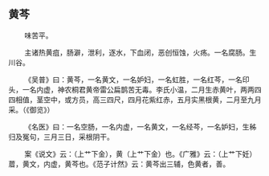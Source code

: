 ## 黄芩
<p>&emsp;&emsp;
味苦平。
</p>
<p>&emsp;&emsp;
主诸热黄疽，肠澼，泄利，逐水，下血闭，恶创恒蚀，火疡。一名腐肠。生川谷。
</p>
<p>&emsp;&emsp;
《吴普》曰：黄芩，一名黄文，一名妒妇，一名虹胜，一名红芩，一名印头，一名内虚，神农桐君黄帝雷公扁鹊苦无毒。李氏小温，二月生赤黄叶，两两四四相值，茎空中，或方员，高三四尺，四月花紫红赤，五月实黑根黄，二月至九月采。（《御览》）
</p>
<p>&emsp;&emsp;
《名医》曰：一名空肠，一名内虚，一名黄文，一名经芩，一名妒妇，生秭归及冤句，三月三日，采根阴干。
</p>
<p>&emsp;&emsp;
案《说文》云：（上艹下金），黄（上艹下金）也。《广雅》云：（上艹下妊）葿，黄文，内虚，黄芩也。《范子计然》云：黄芩出三辅，色黄者，善。
</p>










